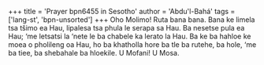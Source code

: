+++
title = 'Prayer bpn6455 in Sesotho'
author = 'Abdu'l-Bahá'
tags = ['lang-st', 'bpn-unsorted']
+++
Oho Molimo! Ruta bana bana.  Bana ke limela tsa tšimo ea Hau, lipalesa tsa phula le serapa sa Hau. Ba nesetse pula ea Hau; ‘me letsatsi la ‘nete le ba chabele ka lerato la Hau.  Ba ke ba hahloe ke moea o pholileng oa Hau, ho ba khatholla hore ba tle ba rutehe, ba hole, ‘me ba tiee, ba shebahale ba hloekile.  U Mofani! U Mosa.
